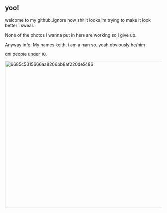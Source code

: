 
## yoo!
welcome to my github..ignore how shit it looks im trying to make it look better i swear.

None of the photos i wanna put in here are working so i give up.

Anyway info: My names keith, i am a man so..yeah obviously he/him

dni people under 10. 

<img width="735" height="474" alt="6685c5315666aa8206bb8af220de5486" src="https://github.com/user-attachments/assets/97d47f18-a4eb-41c0-9744-2936a3f28f37" />

